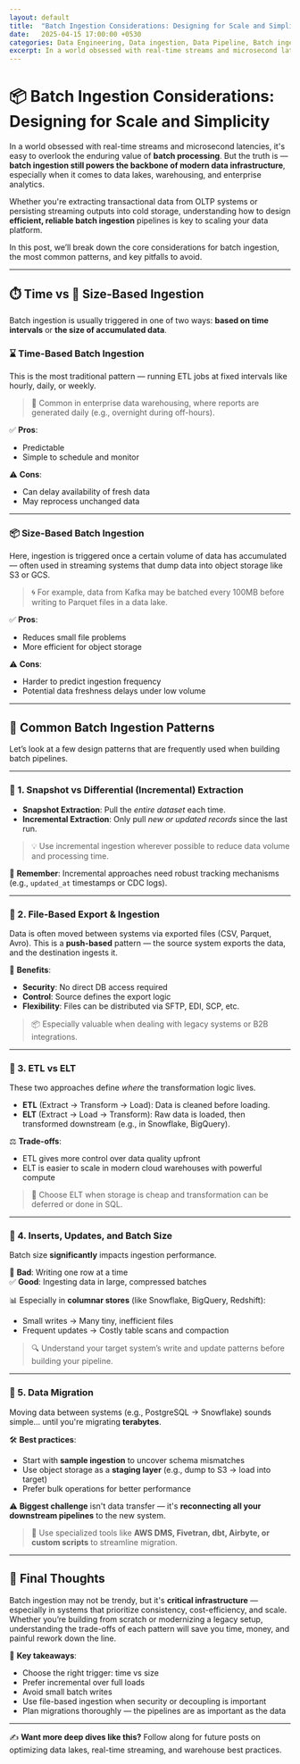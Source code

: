 ```yaml
---
layout: default
title:  "Batch Ingestion Considerations: Designing for Scale and Simplicity"
date:   2025-04-15 17:00:00 +0530
categories: Data Engineering, Data ingestion, Data Pipeline, Batch ingestion
excerpt: In a world obsessed with real-time streams and microsecond latencies, it's easy to overlook the enduring value of **batch processing**. But the truth is — **batch ingestion still powers the backbone of modern data infrastructure**, especially when it comes to data lakes, warehousing, and enterprise analytics.
---
```


# 📦 Batch Ingestion Considerations: Designing for Scale and Simplicity

In a world obsessed with real-time streams and microsecond latencies, it's easy to overlook the enduring value of **batch processing**. But the truth is — **batch ingestion still powers the backbone of modern data infrastructure**, especially when it comes to data lakes, warehousing, and enterprise analytics.

Whether you're extracting transactional data from OLTP systems or persisting streaming outputs into cold storage, understanding how to design **efficient, reliable batch ingestion** pipelines is key to scaling your data platform.

In this post, we’ll break down the core considerations for batch ingestion, the most common patterns, and key pitfalls to avoid.

---

## ⏱️ Time vs 📏 Size-Based Ingestion

Batch ingestion is usually triggered in one of two ways: **based on time intervals** or **the size of accumulated data**.

### ⌛ Time-Based Batch Ingestion

This is the most traditional pattern — running ETL jobs at fixed intervals like hourly, daily, or weekly.

> 🏢 Common in enterprise data warehousing, where reports are generated daily (e.g., overnight during off-hours).

✅ **Pros**:
- Predictable
- Simple to schedule and monitor

⚠️ **Cons**:
- Can delay availability of fresh data
- May reprocess unchanged data

---

### 📦 Size-Based Batch Ingestion

Here, ingestion is triggered once a certain volume of data has accumulated — often used in streaming systems that dump data into object storage like S3 or GCS.

> 🌀 For example, data from Kafka may be batched every 100MB before writing to Parquet files in a data lake.

✅ **Pros**:
- Reduces small file problems
- More efficient for object storage

⚠️ **Cons**:
- Harder to predict ingestion frequency
- Potential data freshness delays under low volume

---

## 🧩 Common Batch Ingestion Patterns

Let’s look at a few design patterns that are frequently used when building batch pipelines.

---

### 📸 1. Snapshot vs Differential (Incremental) Extraction

- **Snapshot Extraction**: Pull the *entire dataset* each time.
- **Incremental Extraction**: Only pull *new or updated records* since the last run.

> 💡 Use incremental ingestion wherever possible to reduce data volume and processing time.

🧠 **Remember**: Incremental approaches need robust tracking mechanisms (e.g., `updated_at` timestamps or CDC logs).

---

### 📁 2. File-Based Export & Ingestion

Data is often moved between systems via exported files (CSV, Parquet, Avro). This is a **push-based** pattern — the source system exports the data, and the destination ingests it.

🔐 **Benefits**:
- **Security**: No direct DB access required
- **Control**: Source defines the export logic
- **Flexibility**: Files can be distributed via SFTP, EDI, SCP, etc.

> 📦 Especially valuable when dealing with legacy systems or B2B integrations.

---

### 🔄 3. ETL vs ELT

These two approaches define *where* the transformation logic lives.

- **ETL** (Extract → Transform → Load): Data is cleaned before loading.
- **ELT** (Extract → Load → Transform): Raw data is loaded, then transformed downstream (e.g., in Snowflake, BigQuery).

⚖️ **Trade-offs**:
- ETL gives more control over data quality upfront
- ELT is easier to scale in modern cloud warehouses with powerful compute

> 🧠 Choose ELT when storage is cheap and transformation can be deferred or done in SQL.

---

### 🧮 4. Inserts, Updates, and Batch Size

Batch size **significantly** impacts ingestion performance.

🚫 **Bad**: Writing one row at a time  
✅ **Good**: Ingesting data in large, compressed batches

📊 Especially in **columnar stores** (like Snowflake, BigQuery, Redshift):
- Small writes → Many tiny, inefficient files
- Frequent updates → Costly table scans and compaction

> 🔍 Understand your target system’s write and update patterns before building your pipeline.

---

### 🔄 5. Data Migration

Moving data between systems (e.g., PostgreSQL → Snowflake) sounds simple… until you're migrating **terabytes**.

🛠️ **Best practices**:
- Start with **sample ingestion** to uncover schema mismatches
- Use object storage as a **staging layer** (e.g., dump to S3 → load into target)
- Prefer bulk operations for better performance

⚠️ **Biggest challenge** isn't data transfer — it's **reconnecting all your downstream pipelines** to the new system.

> 🚚 Use specialized tools like **AWS DMS, Fivetran, dbt, Airbyte, or custom scripts** to streamline migration.

---

## 🧠 Final Thoughts

Batch ingestion may not be trendy, but it's **critical infrastructure** — especially in systems that prioritize consistency, cost-efficiency, and scale. Whether you’re building from scratch or modernizing a legacy setup, understanding the trade-offs of each pattern will save you time, money, and painful rework down the line.

🔁 **Key takeaways**:
- Choose the right trigger: time vs size
- Prefer incremental over full loads
- Avoid small batch writes
- Use file-based ingestion when security or decoupling is important
- Plan migrations thoroughly — the pipelines are as important as the data

---

✍️ **Want more deep dives like this?** Follow along for future posts on optimizing data lakes, real-time streaming, and warehouse best practices.
